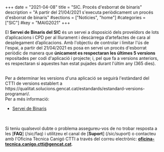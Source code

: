 +++
date        = "2021-04-08"
title       = "SIC. Procés d'esborrat de binaris"
description = "A partir del 21/04/2021 s'executa periòdicament un procés d'esborrat de binaris"
#sections    = ["Notícies", "home"]
#categories  = ["SIC"]
#key         = "MAIG2021"
+++

El **Servei de Binaris del SIC** és un servei a disposició dels proveïdors de lots d’aplicacions i CPD per al lliurament i
descàrrega d’artefactes de cara al desplegament d’aplicacions.
Amb l'objectiu de controlar i limitar l'ús de l'espai, a partir del 21/04/2021 es posa en servei un procés d'esborrat
periòdic de manera que **únicament es respectaran les últimes 5 versions** repositades per codi d'aplicació i projecte;
i, pel que fa a versions anteriors, es respectaran si aquestes han estat pujades durant l'últim any (365 dies).

<br/>
Per a determinar les versions d'una aplicació se seguirà l'estàndard del CTTI de versions establert a
https://qualitat.solucions.gencat.cat/estandards/estandard-versions-programari/.

<br/>
Per a més informació:

- [Servei de Binaris](https://canigo.ctti.gencat.cat/sic-serveis/binaris/)

<br/><br/>
Si teniu qualsevol dubte o problema assegureu-vos de no trobar resposta a les [**FAQ**] (/sic/faq) i utilitzeu el canal de [**Suport**] (/sic/suport)
o contacteu amb l'Oficina Tècnica Canigó CTTI a través del correu electrònic: **oficina-tecnica.canigo.ctti@gencat.cat**.